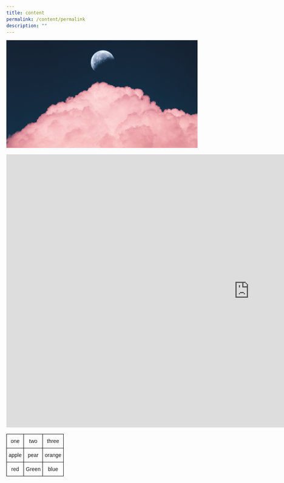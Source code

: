 ```yaml
---
title: content
permalink: /content/permalink
description: ""
---
```

![](/images/DestopBackground.jpg)

<iframe width="1280" height="720" src="https://www.youtube.com/embed/gQlMMD8auMs" title="BLACKPINK - ‘Pink Venom’ M/V" frameborder="0" allow="accelerometer; autoplay; clipboard-write; encrypted-media; gyroscope; picture-in-picture" allowfullscreen></iframe>





<style type="text/css">
.tg  {border-collapse:collapse;border-spacing:0;}
.tg td{border-color:black;border-style:solid;border-width:1px;font-family:Arial, sans-serif;font-size:14px;
  overflow:hidden;padding:10px 5px;word-break:normal;}
.tg th{border-color:black;border-style:solid;border-width:1px;font-family:Arial, sans-serif;font-size:14px;
  font-weight:normal;overflow:hidden;padding:10px 5px;word-break:normal;}
.tg .tg-baqh{text-align:center;vertical-align:top}
</style>
<table class="tg">
<thead>
  <tr>
    <th class="tg-baqh">one</th>
    <th class="tg-baqh">two</th>
    <th class="tg-baqh">three</th>
  </tr>
</thead>
<tbody>
  <tr>
    <td class="tg-baqh">apple</td>
    <td class="tg-baqh">pear</td>
    <td class="tg-baqh">orange </td>
  </tr>
  <tr>
    <td class="tg-baqh">red</td>
    <td class="tg-baqh">Green</td>
    <td class="tg-baqh">blue</td>
  </tr>
</tbody>
</table>